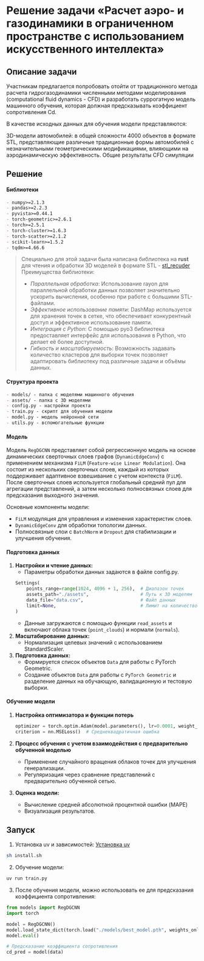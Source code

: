 # Решение задачи «Расчет аэро- и газодинамики в ограниченном пространстве с использованием искусственного интеллекта»

## Описание задачи
Участникам предлагается попробовать отойти от традиционного метода расчета гидрогазодинамики численными методами моделирования (computational fluid dynamics - CFD) и разработать суррогатную модель машинного обучения, которая должная предсказывать коэффициент сопротивления Cd.

В качестве исходных данных для обучения модели представляются:

3D-модели автомобилей: в общей сложности 4000 объектов в формате STL, представляющие различные традиционные формы автомобилей с незначительными геометрическими модификациями, влияющими на аэродинамическую эффективность.
Общие результаты CFD симуляции

## Решение

#### Библиотеки

```markdown
- numpy>=2.1.3
- pandas>=2.2.3
- pyvista>=0.44.1
- torch-geometric>=2.6.1
- torch>=2.5.1
- torch-cluster>=1.6.3
- torch-scatter>=2.1.2
- scikit-learn>=1.5.2
- tqdm>=4.66.6
```

> Специально для этой задачи была написана библиотека на **rust** для чтения и обработки 3D моделей в формате STL - [stl_recuder](https://github.com/vffuunnyy/stl_reducer)
> Преимущества библиотеки:
> - *Параллельная обработка*: Использование rayon для параллельной обработки данных позволяет значительно ускорить вычисления, особенно при работе с большими STL-файлами.
> - *Эффективное использование памяти*: DashMap используется для хранения точек в сетке, что обеспечивает конкурентный доступ и эффективное использование памяти.
> - *Интеграция с Python*: С помощью pyo3 библиотека предоставляет интерфейс для использования в Python, что делает её более доступной.
> - *Гибкость и масштабируемость*: Возможность задавать количество кластеров для выборки точек позволяет адаптировать библиотеку под различные задачи и объёмы данных.

#### Структура проекта

```markdown
- models/ - папка с моделями машинного обучения
- assets/ - папка с 3D моделями
- config.py - настройки проекта
- train.py - скрипт для обучения модели
- model.py - модель нейронной сети
- utils.py - вспомогательные функции
```

#### Модель

Модель `RegDGCNN` представляет собой регрессионную модель на основе динамических сверточных слоев графов (`DynamicEdgeConv`) с применением механизма `FiLM` (`Feature-wise Linear Modulation`). Она состоит из нескольких сверточных слоев, каждый из которых поддерживает адаптивное взвешивание с учетом контекста (`FiLM`). После сверточных слоев используется глобальный средний пул для агрегации представлений, а затем несколько полносвязных слоев для предсказания выходного значения.

Основные компоненты модели:

- `FiLM` модуляция для управления и изменения характеристик слоев.
- `DynamicEdgeConv` для обработки топологии данных.
- Полносвязные слои с `BatchNorm` и `Dropout` для стабилизации и улучшения обучения.


#### Подготовка данных

1. **Настройки и чтение данных:**
    - Параметры обработки данных задаются в файле config.py.
    ```python
    Settings(
        points_range=range(1024, 4096 + 1, 256),  # Диапазон точек
        assets_path="./assets",                   # Путь к 3D моделям
        data_file="data.csv",                     # Файл данных
        limit=None,                               # Лимит на количество моделей
    )
    ```
    - Данные загружаются с помощью функции `read_assets` и включают облака точек (`point_clouds`) и нормали (`normals`).
2. **Масштабирование данных:**
    - Нормализация целевых значений с использованием StandardScaler.
3. **Подготовка данных:**
    - Формируется список объектов `Data` для работы с PyTorch Geometric.
    - Создание объектов `Data` для работы с `PyTorch Geometric` и разделение данных на обучающую, валидационную и тестовую выборки.

#### Обучение модели

1. **Настройка оптимизатора и функции потерь**
    ```python
    optimizer = torch.optim.Adam(model.parameters(), lr=0.0001, weight_decay=1e-5)
    criterion = nn.MSELoss()  # Среднеквадратичная ошибка
    ```
2. **Процесс обучения с учетом взаимодействия с предварительно обученной моделью**
   - Применение случайного вращения облаков точек для улучшения генерализации.
   - Регуляризация через сравнение представлений с предварительно обученной сетью.

3. **Оценка модели:**
    - Вычисление средней абсолютной процентной ошибки (MAPE)
    - Визуализация результатов.


## Запуск

1. Установка uv и зависимостей:
[Установка uv](https://docs.astral.sh/uv/getting-started/installation/)
```bash
sh install.sh
```

2. Обучение модели:
```bash
uv run train.py
```

3. После обучения модели, можно использовать ее для предсказания коэффициента сопротивления:
```python
from models import RegDGCNN
import torch

model = RegDGCNN()
model.load_state_dict(torch.load("./models/best_model.pth", weights_only=True))
model.eval()

# Предсказание коэффициента сопротивления
cd_pred = model(data)
```